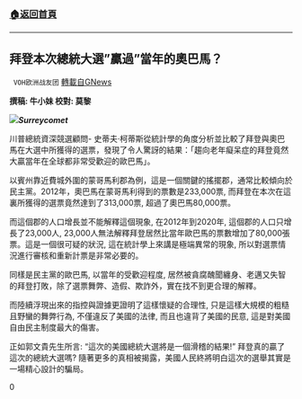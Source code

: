 ###  [:house:返回首頁](https://github.com/ourhimalayas/txt)
---

## 拜登本次總統大選&#8221;贏過&#8221;當年的奧巴馬？
` VOH欧洲战友团` [轉載自GNews](https://gnews.org/zh-hans/556352/)

**撰稿: 牛小妹 校對: 莫黎**


![](https://gnews-media-offload.s3.amazonaws.com/wp-content/uploads/2020/11/13181708/00123.jpg)***Surreycomet***


川普總統資深競選顧問- 史蒂夫·柯蒂斯從統計學的角度分析並比較了拜登與奧巴馬在大選中所獲得的選票，發現了令人驚訝的結果：「趨向老年癡呆症的拜登竟然大贏當年在全球都非常受歡迎的歐巴馬」。

以賓州靠近費城外圍的蒙哥馬利郡為例，這是一個關鍵的搖擺郡，通常比較傾向於民主黨。2012年，奧巴馬在蒙哥馬利得到的票數是233,000票, 而拜登在本次在這裏所獲得的選票竟然達到了313,000票, 超過了奧巴馬80,000票。

而這個郡的人口增長並不能解釋這個現象, 在2012年到2020年, 這個郡的人口只增長了23,000人, 23,000人無法解釋拜登居然比當年歐巴馬的票數增加了80,000張票。這是一個很可疑的狀況, 這在統計學上來講是極端異常的現象, 所以對選票情況進行審核和重新計票是非常必要的。

同樣是民主黨的歐巴馬, 以當年的受歡迎程度, 居然被貪腐醜聞纏身、老邁又失智的拜登打敗，除了選票舞弊、造假、欺詐外，實在找不到更合理的解釋。

而陸續浮現出來的指控與證據更證明了這樣懷疑的合理性, 只是這樣大規模的粗糙且野蠻的舞弊行為, 不僅違反了美國的法律, 而且也違背了美國的民意, 這是對美國自由民主制度最大的傷害。

正如郭文貴先生所言: “這次的美國總統大選將是一個滑稽的結果!” 拜登真的贏了這次的總統大選嗎? 隨著更多的真相被揭露，美國人民終將明白這次的選舉其實是一場精心設計的騙局。

0

